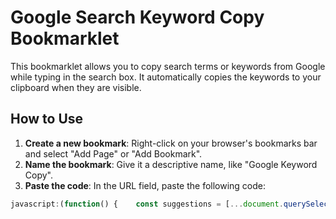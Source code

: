 # Google Search Keyword Copy Bookmarklet

This bookmarklet allows you to copy search terms or keywords from Google while typing in the search box. It automatically copies the keywords to your clipboard when they are visible.

## How to Use

1. **Create a new bookmark**: Right-click on your browser's bookmarks bar and select "Add Page" or "Add Bookmark".
2. **Name the bookmark**: Give it a descriptive name, like "Google Keyword Copy".
3. **Paste the code**: In the URL field, paste the following code:

```javascript
javascript:(function() {    const suggestions = [...document.querySelectorAll('.lnnVSe')];    if (suggestions.length > 0) {        const searchTerms = suggestions.map(suggestion => suggestion.getAttribute('aria-label')).filter(Boolean);        if (searchTerms.length > 0) {            const output = searchTerms.join('\n');            const textArea = document.createElement('textarea');            textArea.value = output;            document.body.appendChild(textArea);            textArea.select();            document.execCommand('copy');            document.body.removeChild(textArea);            alert('Copied ' + searchTerms.length + ' autosuggest terms to clipboard!');        } else {            alert('No autosuggest terms found.');        }    } else {        alert('No suggestions elements found. Make sure the autosuggest box is visible.');    }})();
